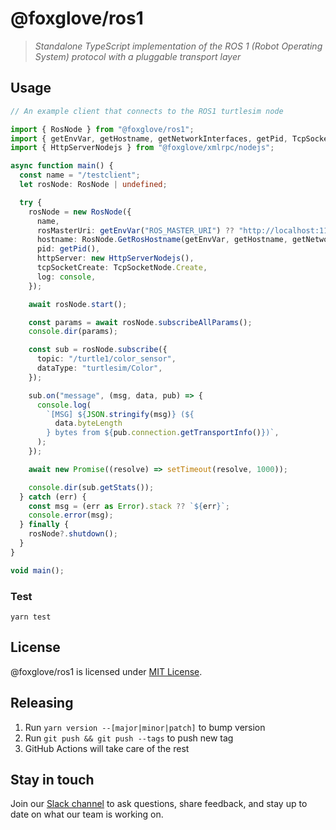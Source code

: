 # @foxglove/ros1

> _Standalone TypeScript implementation of the ROS 1 (Robot Operating System) protocol with a pluggable transport layer_

## Usage

```Typescript
// An example client that connects to the ROS1 turtlesim node

import { RosNode } from "@foxglove/ros1";
import { getEnvVar, getHostname, getNetworkInterfaces, getPid, TcpSocketNode } from "@foxglove/ros1/nodejs";
import { HttpServerNodejs } from "@foxglove/xmlrpc/nodejs";

async function main() {
  const name = "/testclient";
  let rosNode: RosNode | undefined;

  try {
    rosNode = new RosNode({
      name,
      rosMasterUri: getEnvVar("ROS_MASTER_URI") ?? "http://localhost:11311/",
      hostname: RosNode.GetRosHostname(getEnvVar, getHostname, getNetworkInterfaces),
      pid: getPid(),
      httpServer: new HttpServerNodejs(),
      tcpSocketCreate: TcpSocketNode.Create,
      log: console,
    });

    await rosNode.start();

    const params = await rosNode.subscribeAllParams();
    console.dir(params);

    const sub = rosNode.subscribe({
      topic: "/turtle1/color_sensor",
      dataType: "turtlesim/Color",
    });

    sub.on("message", (msg, data, pub) => {
      console.log(
        `[MSG] ${JSON.stringify(msg)} (${
          data.byteLength
        } bytes from ${pub.connection.getTransportInfo()})`,
      );
    });

    await new Promise((resolve) => setTimeout(resolve, 1000));

    console.dir(sub.getStats());
  } catch (err) {
    const msg = (err as Error).stack ?? `${err}`;
    console.error(msg);
  } finally {
    rosNode?.shutdown();
  }
}

void main();
```

### Test

`yarn test`

## License

@foxglove/ros1 is licensed under [MIT License](https://opensource.org/licenses/MIT).

## Releasing

1. Run `yarn version --[major|minor|patch]` to bump version
2. Run `git push && git push --tags` to push new tag
3. GitHub Actions will take care of the rest

## Stay in touch

Join our [Slack channel](https://foxglove.dev/join-slack) to ask questions, share feedback, and stay up to date on what our team is working on.

